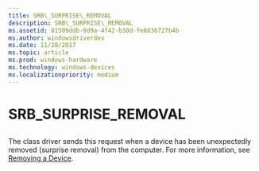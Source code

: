 ```yaml
---
title: SRB\_SURPRISE\_REMOVAL
description: SRB\_SURPRISE\_REMOVAL
ms.assetid: 81509ddb-0d9a-4f42-b38d-fe8836727b4b
ms.author: windowsdriverdev
ms.date: 11/28/2017
ms.topic: article
ms.prod: windows-hardware
ms.technology: windows-devices
ms.localizationpriority: medium
---
```


# SRB\_SURPRISE\_REMOVAL


## <span id="ddk_srb_surprise_removal_ks"></span><span id="DDK_SRB_SURPRISE_REMOVAL_KS"></span>


The class driver sends this request when a device has been unexpectedly removed (surprise removal) from the computer. For more information, see [Removing a Device](https://msdn.microsoft.com/library/windows/hardware/ff561046).

 

 





